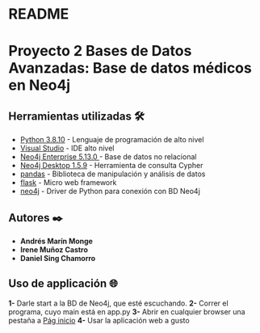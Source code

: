 # README

# Proyecto 2 Bases de Datos Avanzadas: Base de datos médicos en Neo4j
 
## Herramientas utilizadas 🛠️

* [Python 3.8.10](https://www.python.org/) - Lenguaje de programación de alto nivel
* [Visual Studio](https://visualstudio.microsoft.com/) - IDE alto nivel
* [Neo4j Enterprise 5.13.0 ](https://neo4j.com/) - Base de datos no relacional
* [Neo4j Desktop 1.5.9](https://neo4j.com/download/) - Herramienta de consulta Cypher
* [pandas](https://pandas.pydata.org/) - Biblioteca de manipulación y análisis de datos
* [flask](https://flask.palletsprojects.com/en/3.0.x/) - Micro web framework
* [neo4j](https://neo4j.com/developer/python/) - Driver de Python para conexión con BD Neo4j

## Autores ✒️

* **Andrés Marín Monge** 
* **Irene Muñoz Castro**
* **Daniel Sing Chamorro** 

## Uso de applicación 🌐️

 **1-** Darle start a la BD de Neo4j, que esté escuchando.
 **2-** Correr el programa, cuyo main está en app.py
 **3-** Abrir en cualquier browser una pestaña a [Pág inicio](http://127.0.0.1:5000/)
 **4-** Usar la aplicación web a gusto


